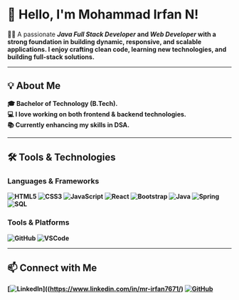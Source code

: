 # 👋 Hello, I'm Mohammad Irfan N!

💁‍♀ A passionate *<b>Java Full Stack Developer<b>* and *<b>Web Developer<b>* with a strong foundation in building dynamic, responsive, and scalable applications. I enjoy crafting clean code, learning new technologies, and building full-stack solutions.

<hr>

## 💡 About Me

🎓 Bachelor of Technology (B.Tech).  
💻 I love working on both frontend & backend technologies.  
📚 Currently enhancing my skills in DSA. 

<hr>


## 🛠 Tools & Technologies

### Languages & Frameworks
![HTML5](https://img.shields.io/badge/HTML5-E34F26?style=for-the-badge&logo=html5&logoColor=white)
![CSS3](https://img.shields.io/badge/CSS3-1572B6?style=for-the-badge&logo=css3&logoColor=white)
![JavaScript](https://img.shields.io/badge/JavaScript-F7DF1E?style=for-the-badge&logo=javascript&logoColor=black)
![React](https://img.shields.io/badge/React-20232A?style=for-the-badge&logo=react&logoColor=61DAFB)
![Bootstrap](https://img.shields.io/badge/Bootstrap-563D7C?style=for-the-badge&logo=bootstrap&logoColor=white)
![Java](https://img.shields.io/badge/Java-ED8B00?style=for-the-badge&logo=java&logoColor=white)
![Spring](https://img.shields.io/badge/Spring-6DB33F?style=for-the-badge&logo=spring&logoColor=white)
![SQL](https://img.shields.io/badge/SQL-003B57?style=for-the-badge)

### Tools & Platforms
![GitHub](https://img.shields.io/badge/GitHub-181717?style=for-the-badge&logo=github&logoColor=white)
![VSCode](https://img.shields.io/badge/VS_Code-007ACC?style=for-the-badge&logo=visual-studio-code&logoColor=white)

<hr>

## 📫 Connect with Me

[![LinkedIn](https://img.shields.io/badge/LinkedIn-blue?style=for-the-badge&logo=linkedin)]((https://www.linkedin.com/in/mr-irfan7671/)
[![GitHub](https://img.shields.io/badge/GitHub-181717?style=for-the-badge&logo=github)](https://github.com/anjaliganasala)


